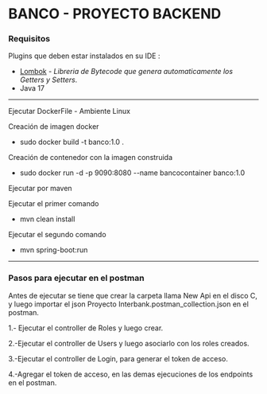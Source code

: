 # BANCO - PROYECTO BACKEND

### Requisitos

Plugins que deben estar instalados en su IDE :
* [Lombok](http://projectlombok.org/) - *Libreria de Bytecode que genera automaticamente los Getters y Setters*.
* Java 17
---
Ejecutar DockerFile - Ambiente Linux

Creación de imagen docker
* sudo docker build -t banco:1.0 .

Creación de contenedor con la imagen construida
* sudo docker run -d -p 9090:8080 --name bancocontainer banco:1.0


Ejecutar por maven

Ejecutar el primer comando
* mvn clean install

Ejecutar el segundo comando
* mvn spring-boot:run
---

### Pasos para ejecutar en el postman
Antes de ejecutar se tiene que crear la carpeta llama New Api en el disco C, y luego importar el json Proyecto Interbank.postman_collection.json en el postman.

1.- Ejecutar el controller de Roles y luego crear.


2.-Ejecutar el controller de Users y luego asociarlo con los roles creados.


3.-Ejecutar el controller de Login, para generar el token de acceso.


4.-Agregar el token de acceso, en las demas ejecuciones de los endpoints en el postman.


